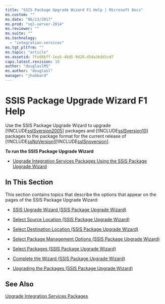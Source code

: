 ```yaml
---
title: "SSIS Package Upgrade Wizard F1 Help | Microsoft Docs"
ms.custom: ""
ms.date: "06/13/2017"
ms.prod: "sql-server-2014"
ms.reviewer: ""
ms.suite: ""
ms.technology: 
  - "integration-services"
ms.tgt_pltfrm: ""
ms.topic: "article"
ms.assetid: 7fe886ff-1ea5-48d5-9d20-d5da36dd1cd7
caps.latest.revision: 18
author: "douglaslMS"
ms.author: "douglasl"
manager: "jhubbard"
---
```

# SSIS Package Upgrade Wizard F1 Help
  Use the SSIS Package Upgrade Wizard to upgrade [!INCLUDE[ssISversion2005](../includes/ssisversion2005-md.md)] packages and [!INCLUDE[ssISversion10](../includes/ssisversion10-md.md)] packages to the package format for the current release of [!INCLUDE[ssNoVersion](../includes/ssnoversion-md.md)][!INCLUDE[ssISnoversion](../includes/ssisnoversion-md.md)].  
  
 **To run the SSIS Package Upgrade Wizard**  
  
-   [Upgrade Integration Services Packages Using the SSIS Package Upgrade Wizard](../../2014/sql-server/install/upgrade-integration-services-packages-using-the-ssis-package-upgrade-wizard.md)  
  
## In This Section  
 This section contains topics that describe the options that appear on the pages of the SSIS Package Upgrade Wizard:  
  
-   [SSIS Upgrade Wizard &#40;SSIS Package Upgrade Wizard&#41;](../../2014/integration-services/ssis-upgrade-wizard-ssis-package-upgrade-wizard.md)  
  
-   [Select Source Location &#40;SSIS Package Upgrade Wizard&#41;](../../2014/integration-services/select-source-location-ssis-package-upgrade-wizard.md)  
  
-   [Select Destination Location &#40;SSIS Package Upgrade Wizard&#41;](../../2014/integration-services/select-destination-location-ssis-package-upgrade-wizard.md)  
  
-   [Select Package Management Options &#40;SSIS Package Upgrade Wizard&#41;](../../2014/integration-services/select-package-management-options-ssis-package-upgrade-wizard.md)  
  
-   [Select Packages &#40;SSIS Package Upgrade Wizard&#41;](../../2014/integration-services/select-packages-ssis-package-upgrade-wizard.md)  
  
-   [Complete the Wizard &#40;SSIS Package Upgrade Wizard&#41;](../../2014/integration-services/complete-the-wizard-ssis-package-upgrade-wizard.md)  
  
-   [Upgrading the Packages &#40;SSIS Package Upgrade Wizard&#41;](../../2014/integration-services/upgrading-the-packages-ssis-package-upgrade-wizard.md)  
  
## See Also  
 [Upgrade Integration Services Packages](../../2014/sql-server/install/upgrade-integration-services-packages.md)  
  
  